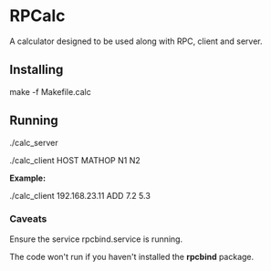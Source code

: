 # RPCalc

A calculator designed to be used along with RPC, client and server.

## Installing

make -f Makefile.calc

## Running

./calc_server

./calc_client HOST MATHOP N1 N2

**Example:**

./calc_client 192.168.23.11 ADD 7.2 5.3

### Caveats

Ensure the service rpcbind.service is running.

The code won't run if you haven't installed the **rpcbind** package.

